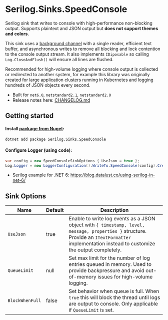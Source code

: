 # Serilog.Sinks.SpeedConsole

Serilog sink that writes to console with high-performance non-blocking output. Supports plaintext and JSON output but **does not support themes and colors**.

This sink uses a [background channel](https://ndportmann.com/system-threading-channels/) with a single reader, efficient text buffer, and asynchronous writes to remove all blocking and lock contention to the console output stream. It also implements `IDiposable` so calling `Log.CloseAndFlush()` will ensure all lines are flushed.

Recommended for high-volume logging where console output is collected or redirected to another system, for example this library was originally created for large application clusters running in Kubernetes and logging hundreds of JSON objects every second.

-   Built for `net6.0`, `netstandard2.1`, `netstandard2.0`
-   Release notes here: [CHANGELOG.md](CHANGELOG.md)

## Getting started

#### Install [package from Nuget](https://www.nuget.org/packages/Serilog.Sinks.SpeedConsole/):

```
dotnet add package Serilog.Sinks.SpeedConsole
```

#### Configure Logger (using code):

```csharp
var config = new SpeedConsoleSinkOptions { UseJson = true };
Log.Logger = new LoggerConfiguration().WriteTo.SpeedConsole(config).CreateLogger();
```

-   Serilog example for .NET 6: https://blog.datalust.co/using-serilog-in-net-6/

## Sink Options

| Name            | Default | Description                                                                                                                                                                                    |
| --------------- | ------- | ---------------------------------------------------------------------------------------------------------------------------------------------------------------------------------------------- |
| `UseJson`       | true    | Enable to write log events as a JSON object with `{ timestamp, level, message, properties }` structure. Provide an `ITextFormatter` implementation instead to customize the output completely. |
| `QueueLimit`    | null    | Set max limit for the number of log entries queued in memory. Used to provide backpressure and avoid out-of-memory issues for high-volume logging.                                             |
| `BlockWhenFull` | false   | Set behavior when queue is full. When `true` this will block the thread until logs are output to console. Only applicable if `QueueLimit` is set.                                              |
